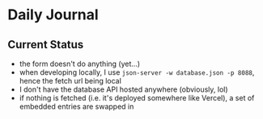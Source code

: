 # Daily Journal

## Current Status

- the form doesn't do anything (yet...)
- when developing locally, I use `json-server -w database.json -p 8088`, hence the fetch url being local
- I don't have the database API hosted anywhere (obviously, lol)
- if nothing is fetched (i.e. it's deployed somewhere like Vercel), a set of embedded entries are swapped in 
